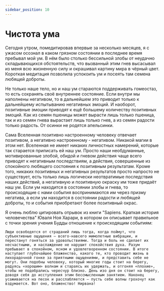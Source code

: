 ```yaml
---
sidebar_position: 10
---
```


# Чистота ума

Сегодня утром, помедитировав впервые за несколько месяцев, я с ужасом осознал в каком грязном состоянии в последнее время пребывал мой ум. В нём было столько бессильной злобы от неудачно складывающихся обстоятельств, что вызванный этим гнев высасывал из меня всю жизненную силу и окрашивал картину мира в чёрный цвет. Короткая медитация позволила успокоить ум и посеять там семена любящей доброты.

Не только наше тело, но и наш ум стараются поддерживать гомеостаз, то есть сохранять своё внутреннее состояние. Если внутри мы наполнены негативом, то в дальнейшем это приводит только к дальнейшему испытыванию негативных эмоций. И наоборот, позитивные эмоции приводят к ещё большему количеству позитивных эмоций. Как из семян пшеницы может вырасти лишь только пшеница, так и из семян гнева вырастает лишь только гнев, а из семян радости только радость. От осинки не родятся апельсинки.

Сама Вселенная позитивно настроенному человеку отвечает позитивом, а негативно настроенному - негативом. Никакой магии в этом нет. Вселенная не имеет никаких личностных намерений, которые так старается приписать ей наш ум. Просто наши необдуманные, мотивированные злобой, обидой и гневом действия чаще всего приводят к негативным последствиям, а действия, совершенные из спокойного любящего состояния к позитивным результатам. Кроме того, никаких позитивных и негативных результатов просто напросто не существует, есть только лишь логически неотвратимые последствия наших действий, а негативную и позитивную окраску им тоже придаёт наш ум. Если ум находится в состоянии злобы и гнева, то происходящие с нами события воспринимаются им через призму негатива, а если ум находится в состоянии радости и любящей доброты, то и события приобретают более позитивный окрас.

Я очень люблю цитировать отрывок из книги "Sapiens. Краткая история человечества" Юваля Ноя Харари, в котором он описывает правильное с точки зрения учения Будды отношение к происходящим событиям:

```
Люди освободятся от страданий лишь тогда, когда поймут, что субъективные ощущения — всего-навсего мимолетные вибрации, и перестанут гоняться за удовольствиями. Тогда и боль не сделает их несчастными, и наслаждение не нарушит спокойствия духа. Разум пребывает в спокойном, ясном и удовлетворенном состоянии. В итоге наступает глубочайшее блаженство, какого те, кто проводит жизнь в лихорадочной гонке за приятными ощущениями, и представить себе не могут. Они подобны человеку, который многие годы стоит на берегу, радуясь «хорошим» волнам и стараясь их удержать, и отгоняя «плохие», чтобы не подобрались чересчур близко. День изо дня он стоит на берегу, доводя себя до исступления этим бессмысленным занятием. Наконец усаживается на песок и расслабляется — пусть себе волны грохочут как вздумается. Вот оно, блаженство! Нирвана!
```
